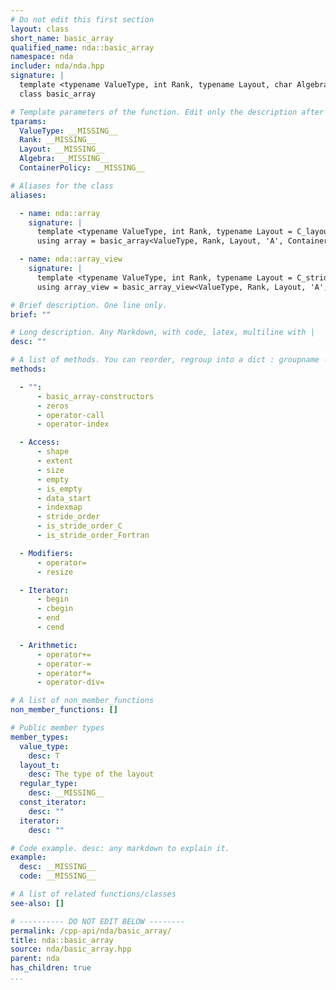 ```yaml
---
# Do not edit this first section
layout: class
short_name: basic_array
qualified_name: nda::basic_array
namespace: nda
includer: nda/nda.hpp
signature: |
  template <typename ValueType, int Rank, typename Layout, char Algebra, typename ContainerPolicy>
  class basic_array

# Template parameters of the function. Edit only the description after the :
tparams:
  ValueType: __MISSING__
  Rank: __MISSING__
  Layout: __MISSING__
  Algebra: __MISSING__
  ContainerPolicy: __MISSING__

# Aliases for the class
aliases:

  - name: nda::array
    signature: |
      template <typename ValueType, int Rank, typename Layout = C_layout, typename ContainerPolicy = heap>
      using array = basic_array<ValueType, Rank, Layout, 'A', ContainerPolicy>

  - name: nda::array_view
    signature: |
      template <typename ValueType, int Rank, typename Layout = C_stride_layout>
      using array_view = basic_array_view<ValueType, Rank, Layout, 'A', default_accessor, borrowed>;

# Brief description. One line only.
brief: ""

# Long description. Any Markdown, with code, latex, multiline with |
desc: ""

# A list of methods. You can reorder, regroup into a dict : groupname -> list
methods:

  - "":
      - basic_array-constructors
      - zeros
      - operator-call
      - operator-index

  - Access:
      - shape
      - extent
      - size
      - empty
      - is_empty
      - data_start
      - indexmap
      - stride_order
      - is_stride_order_C
      - is_stride_order_Fortran

  - Modifiers:
      - operator=
      - resize

  - Iterator:
      - begin
      - cbegin
      - end
      - cend

  - Arithmetic:
      - operator+=
      - operator-=
      - operator*=
      - operator-div=

# A list of non_member_functions
non_member_functions: []

# Public member types
member_types:
  value_type:
    desc: T
  layout_t:
    desc: The type of the layout
  regular_type:
    desc: __MISSING__
  const_iterator:
    desc: ""
  iterator:
    desc: ""

# Code example. desc: any markdown to explain it.
example:
  desc: __MISSING__
  code: __MISSING__

# A list of related functions/classes
see-also: []

# ---------- DO NOT EDIT BELOW --------
permalink: /cpp-api/nda/basic_array/
title: nda::basic_array
source: nda/basic_array.hpp
parent: nda
has_children: true
...
```


